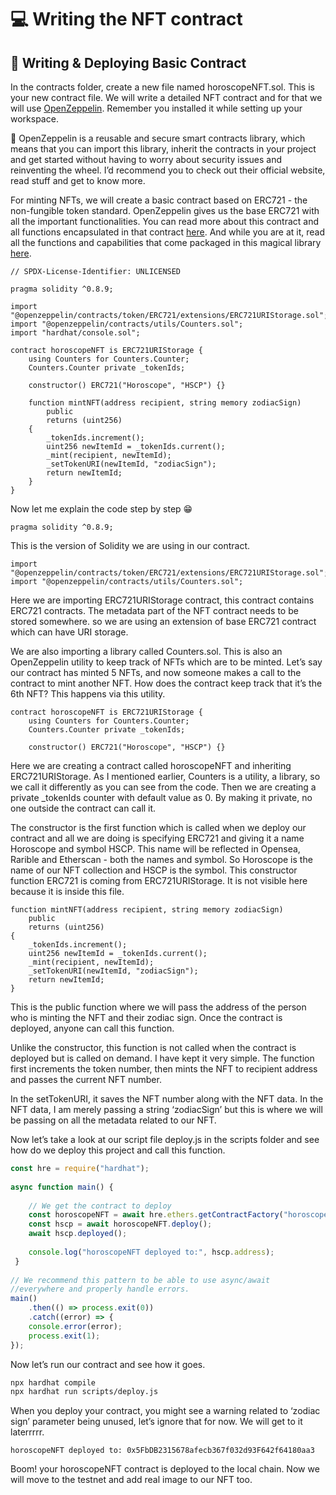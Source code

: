 ﻿# 💻 Writing the NFT contract

## **🚨 Writing & Deploying Basic Contract**

In the contracts folder, create a new file named horoscopeNFT.sol. This is your new contract file. We will write a detailed NFT contract and for that we will use  [OpenZeppelin](https://openzeppelin.com/). Remember you installed it while setting up your workspace.

🚨 OpenZeppelin is a reusable and secure smart contracts library, which means that you can import this library, inherit the contracts in your project and get started without having to worry about security issues and reinventing the wheel. I’d recommend you to check out their official website, read stuff and get to know more.

For minting NFTs, we will create a basic contract based on ERC721 - the non-fungible token standard. OpenZeppelin gives us the base ERC721 with all the important functionalities. You can read more about this contract and all functions encapsulated in that contract  [here](https://docs.openzeppelin.com/contracts/4.x/erc721). And while you are at it, read all the functions and capabilities that come packaged in this magical library  [here](https://docs.openzeppelin.com/contracts/4.x/api/token/erc721).

```solidity
// SPDX-License-Identifier: UNLICENSED

pragma solidity ^0.8.9;

import "@openzeppelin/contracts/token/ERC721/extensions/ERC721URIStorage.sol";
import "@openzeppelin/contracts/utils/Counters.sol";
import "hardhat/console.sol";

contract horoscopeNFT is ERC721URIStorage {
    using Counters for Counters.Counter;
    Counters.Counter private _tokenIds;

    constructor() ERC721("Horoscope", "HSCP") {}

    function mintNFT(address recipient, string memory zodiacSign)
        public
        returns (uint256)
    {
        _tokenIds.increment();
        uint256 newItemId = _tokenIds.current();
        _mint(recipient, newItemId);
        _setTokenURI(newItemId, "zodiacSign");
        return newItemId;
    }
}

```

Now let me explain the code step by step 😁

```solidity
pragma solidity ^0.8.9;
```

This is the version of Solidity we are using in our contract.

```solidity
import "@openzeppelin/contracts/token/ERC721/extensions/ERC721URIStorage.sol";
import "@openzeppelin/contracts/utils/Counters.sol";
```

Here we are importing ERC721URIStorage contract, this contract contains ERC721 contracts. The metadata part of the NFT contract needs to be stored somewhere. so we are using an extension of base ERC721 contract which can have URI storage.

We are also importing a library called Counters.sol. This is also an OpenZeppelin utility to keep track of NFTs which are to be minted. Let’s say our contract has minted 5 NFTs, and now someone makes a call to the contract to mint another NFT. How does the contract keep track that it’s the 6th NFT? This happens via this utility.

```solidity
contract horoscopeNFT is ERC721URIStorage {
    using Counters for Counters.Counter;
    Counters.Counter private _tokenIds;
 
    constructor() ERC721("Horoscope", "HSCP") {}
```

Here we are creating a contract called horoscopeNFT and inheriting ERC721URIStorage. As I mentioned earlier, Counters is a utility, a library, so we call it differently as you can see from the code. Then we are creating a private _tokenIds counter with default value as 0. By making it private, no one outside the contract can call it.

The constructor is the first function which is called when we deploy our contract and all we are doing is specifying ERC721 and giving it a name Horoscope and symbol HSCP. This name will be reflected in Opensea, Rarible and Etherscan - both the names and symbol. So Horoscope is the name of our NFT collection and HSCP is the symbol. This constructor function ERC721 is coming from ERC721URIStorage. It is not visible here because it is inside this file.

```solidity
function mintNFT(address recipient, string memory zodiacSign)
    public
    returns (uint256)
{
    _tokenIds.increment();
    uint256 newItemId = _tokenIds.current();
    _mint(recipient, newItemId);
    _setTokenURI(newItemId, "zodiacSign");
    return newItemId;
}
```

This is the public function where we will pass the address of the person who is minting the NFT and their zodiac sign. Once the contract is deployed, anyone can call this function.

Unlike the constructor, this function is not called when the contract is deployed but is called on demand. I have kept it very simple. The function first increments the token number, then mints the NFT to recipient address and passes the current NFT number.

In the setTokenURI, it saves the NFT number along with the NFT data. In the NFT data, I am merely passing a string ‘zodiacSign’ but this is where we will be passing on all the metadata related to our NFT.

Now let’s take a look at our script file deploy.js in the scripts folder and see how do we deploy this project and call this function.

```js
const hre = require("hardhat"); 
 
async function main() {  
 
    // We get the contract to deploy  
    const horoscopeNFT = await hre.ethers.getContractFactory("horoscopeNFT");
    const hscp = await horoscopeNFT.deploy();   
    await hscp.deployed();
 
    console.log("horoscopeNFT deployed to:", hscp.address);   
 } 
 
// We recommend this pattern to be able to use async/await
//everywhere and properly handle errors.
main()
    .then(() => process.exit(0))  
    .catch((error) => {    
    console.error(error);
    process.exit(1);  
});
```

Now let’s run our contract and see how it goes.

```bash
npx hardhat compile
npx hardhat run scripts/deploy.js
```

When you deploy your contract, you might see a warning related to ‘zodiac sign’ parameter being unused, let’s ignore that for now. We will get to it laterrrrr.

```
horoscopeNFT deployed to: 0x5FbDB2315678afecb367f032d93F642f64180aa3
```

Boom! your horoscopeNFT contract is deployed to the local chain. Now we will move to the testnet and add real image to our NFT too.

